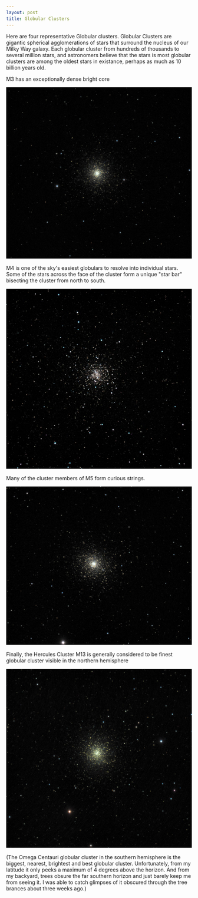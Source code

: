 ```yaml
---
layout: post
title: Globular Clusters
---
```


Here are four representative Globular clusters.   Globular Clusters are gigantic spherical agglomerations of stars that surround the nucleus of our Milky Way galaxy.  Each globular cluster from hundreds of thousands to several million stars, and astronomers believe that the stars is most globular clusters are among the oldest stars in existance, perhaps as much as 10 billion years old.


M3 has an exceptionally dense bright core

![m3](..\images\m3_2020-05-16T00_11_01_Stack_16bits_105frames_315s.jpg)

M4 is one of the sky's easiest globulars to resolve into individual stars. Some of the stars across the face of the cluster form a unique "star bar" bisecting the cluster from north to south.

![m4](..\images\m4_2020-05-16T00_59_10_Stack_16bits_66frames_198s.jpg)

Many of the cluster members of M5 form curious strings.

![m5](..\images\m5_2020-05-16T00_17_46_Stack_16bits_64frames_192s.jpg)

Finally, the Hercules Cluster M13 is generally considered to be finest globular cluster visible in the northern hemisphere

![m13](..\images\m13_2020-05-16T00_22_13_Stack_16bits_200frames_600s.jpg)

(The Omega Centauri globular cluster in the southern hemisphere is the biggest, nearest, brightest and best globular cluster.  Unfortunately, from my latitude it only peeks a maximum of 4 degrees above the horizon.  And from my backyard, trees obsure the far southern horizon and just barely keep me from seeing it.  I was able to catch glimpses of it obscured through the tree brances about three weeks ago.)